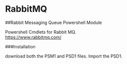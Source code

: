 # RabbitMQ
##Rabbit Messaging Queue Powershell Module

Powershell Cmdlets for Rabbit MQ.   
https://www.rabbitmq.com/


###Installation

download both the PSM1 and PSD1 files. Import the PSD1.
